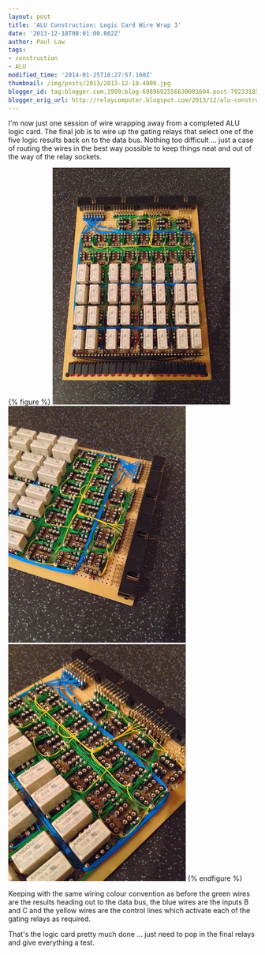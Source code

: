 ```yaml
---
layout: post
title: 'ALU Construction: Logic Card Wire Wrap 3'
date: '2013-12-18T08:01:00.002Z'
author: Paul Law
tags:
- construction
- ALU
modified_time: '2014-01-25T10:27:57.160Z'
thumbnail: /img/posts/2013/2013-12-18-4000.jpg
blogger_id: tag:blogger.com,1999:blog-6989692556630001604.post-7923318528034452101
blogger_orig_url: http://relaycomputer.blogspot.com/2013/12/alu-construction-logic-card-wire-wrap-3.html
---
```


I'm now just one session of wire wrapping away from a completed ALU logic 
card. The final job is to wire up the gating relays that select one of the 
five logic results back on to the data bus. Nothing too difficult ... just a 
case of routing the wires in the best way possible to keep things neat and out 
of the way of the relay sockets.

{% figure %}
![ALU Logic Card](/img/posts/2013/2013-12-18-0000.jpg)
![ALU Logic Card (close up 1)](/img/posts/2013/2013-12-18-0001.jpg)
![ALU Logic Card (close up 2)](/img/posts/2013/2013-12-18-0002.jpg)
{% endfigure %}

Keeping 
with the same wiring colour convention as before the green wires are the 
results heading out to the data bus, the blue wires are the inputs B and C and 
the yellow wires are the control lines which activate each of the gating 
relays as required.

That's the logic card pretty much done ... just 
need to pop in the final relays and give everything a test. 
